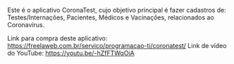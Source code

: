 Este é o aplicativo CoronaTest, cujo objetivo principal é fazer cadastros de: Testes/Internações, Pacientes, Médicos e Vacinações, relacionados ao Coronavírus.

Link para compra deste aplicativo: https://freelaweb.com.br/servico/programacao-ti/coronatest/ 
Link de vídeo do YouTube: https://youtu.be/-hZfFTWqOiA

